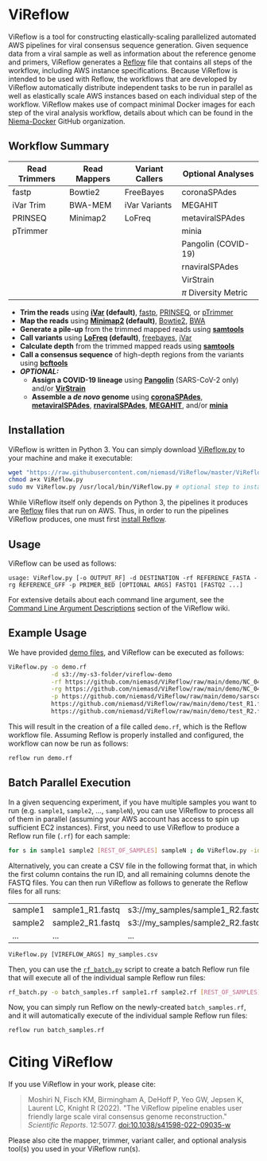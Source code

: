 # ViReflow
ViReflow is a tool for constructing elastically-scaling parallelized automated AWS pipelines for viral consensus sequence generation. Given sequence data from a viral sample as well as information about the reference genome and primers, ViReflow generates a [Reflow](https://github.com/grailbio/reflow) file that contains all steps of the workflow, including AWS instance specifications. Because ViReflow is intended to be used with Reflow, the workflows that are developed by ViReflow automatically distribute independent tasks to be run in parallel as well as elastically scale AWS instances based on each individual step of the workflow. ViReflow makes use of compact minimal Docker images for each step of the viral analysis workflow, details about which can be found in the [Niema-Docker](https://github.com/Niema-Docker) GitHub organization.

## Workflow Summary
| Read Trimmers | Read Mappers | Variant Callers | Optional Analyses    |
| ------------- | ------------ | --------------- | -----------------    |
| fastp         | Bowtie2      | FreeBayes       | coronaSPAdes         |
| iVar Trim     | BWA-MEM      | iVar Variants   | MEGAHIT              |
| PRINSEQ       | Minimap2     | LoFreq          | metaviralSPAdes      |
| pTrimmer      |              |                 | minia                |
|               |              |                 | Pangolin (COVID-19)  |
|               |              |                 | rnaviralSPAdes       |
|               |              |                 | VirStrain            |
|               |              |                 | *π* Diversity Metric |

* **Trim the reads** using **[iVar](https://github.com/andersen-lab/ivar) (default)**, [fastp](https://github.com/OpenGene/fastp), [PRINSEQ](http://prinseq.sourceforge.net/), or [pTrimmer](https://github.com/DMU-lilab/pTrimmer)
* **Map the reads** using **[Minimap2](https://github.com/lh3/minimap2) (default)**, [Bowtie2](http://bowtie-bio.sourceforge.net/bowtie2/index.shtml), [BWA](http://bio-bwa.sourceforge.net/)
* **Generate a pile-up** from the trimmed mapped reads using **[samtools](http://www.htslib.org/)**
* **Call variants** using **[LoFreq](https://csb5.github.io/lofreq/) (default)**, [freebayes](https://github.com/freebayes/freebayes), [iVar](https://github.com/andersen-lab/ivar)
* **Calculate depth** from the trimmed mapped reads using **[samtools](http://www.htslib.org/)**
* **Call a consensus sequence** of high-depth regions from the variants using **[bcftools](http://samtools.github.io/bcftools/bcftools.html)**
* ***OPTIONAL:***
  * **Assign a COVID-19 lineage** using **[Pangolin](https://pangolin.cog-uk.io/)** (SARS-CoV-2 only) and/or **[VirStrain](https://github.com/liaoherui/VirStrain)**
  * **Assemble a *de novo* genome** using **[coronaSPAdes](https://cab.spbu.ru/software/coronaspades)**, **[metaviralSPAdes](https://doi.org/10.1093/bioinformatics/btaa490)**, **[rnaviralSPAdes](https://github.com/ablab/spades#supported-data-types)**, **[MEGAHIT](https://github.com/voutcn/megahit)**, and/or **[minia](https://github.com/GATB/minia)**

## Installation
ViReflow is written in Python 3. You can simply download [ViReflow.py](ViReflow.py) to your machine and make it executable:

```bash
wget "https://raw.githubusercontent.com/niemasd/ViReflow/master/ViReflow.py"
chmod a+x ViReflow.py
sudo mv ViReflow.py /usr/local/bin/ViReflow.py # optional step to install globally
```

While ViReflow itself only depends on Python 3, the pipelines it produces are [Reflow](https://github.com/grailbio/reflow) files that run on AWS. Thus, in order to run the pipelines ViReflow produces, one must first [install Reflow](../../wiki/Installing-Reflow).

## Usage
ViReflow can be used as follows:

```
usage: ViReflow.py [-o OUTPUT_RF] -d DESTINATION -rf REFERENCE_FASTA -rg REFERENCE_GFF -p PRIMER_BED [OPTIONAL ARGS] FASTQ1 [FASTQ2 ...]
```

For extensive details about each command line argument, see the [Command Line Argument Descriptions](../../wiki/Command-Line-Argument-Descriptions) section of the ViReflow wiki.

## Example Usage
We have provided [demo files](demo), and ViReflow can be executed as follows:

```bash
ViReflow.py -o demo.rf                                                                          `# output Reflow run file` \
            -d s3://my-s3-folder/vireflow-demo                                                  `# output S3 folder` \
            -rf https://github.com/niemasd/ViReflow/raw/main/demo/NC_045512.2.fas               `# reference genome (FASTA)` \
            -rg https://github.com/niemasd/ViReflow/raw/main/demo/NC_045512.2.gff3              `# reference genome annotation (GFF3)` \
            -p https://github.com/niemasd/ViReflow/raw/main/demo/sarscov2_v2_primers_swift.bed  `# primer coordinates file (BED)` \
            https://github.com/niemasd/ViReflow/raw/main/demo/test_R1.fastq                     `# FASTQ 1` \
            https://github.com/niemasd/ViReflow/raw/main/demo/test_R2.fastq                     `# FASTQ 2`
```

This will result in the creation of a file called `demo.rf`, which is the Reflow workflow file. Assuming Reflow is properly installed and configured, the workflow can now be run as follows:

```bash
reflow run demo.rf
```

## Batch Parallel Execution
In a given sequencing experiment, if you have multiple samples you want to run (e.g. `sample1`, `sample2`, ..., `sampleN`), you can use ViReflow to process all of them in parallel (assuming your AWS account has access to spin up sufficient EC2 instances). First, you need to use ViReflow to produce a Reflow run file (`.rf`) for each sample:

```bash
for s in sample1 sample2 [REST_OF_SAMPLES] sampleN ; do ViReflow.py -id $s -o $s.rf [REST_OF_VIREFLOW_ARGS] ; done
```

Alternatively, you can create a CSV file in the following format that, in which the first column contains the run ID, and all remaining columns denote the FASTQ files. You can then run ViReflow as follows to generate the Reflow files for all runs:

|         |                  |                                  |
| ------- | ---------------- | -------------------------------- |
| sample1 | sample1_R1.fastq | s3://my_samples/sample1_R2.fastq |
| sample2 | sample2_R1.fastq | s3://my_samples/sample2_R2.fastq |
| ...     | ...              | ...                              |

```
ViReflow.py [VIREFLOW_ARGS] my_samples.csv
```

Then, you can use the [`rf_batch.py`](rf_batch.py) script to create a batch Reflow run file that will execute all of the individual sample Reflow run files:

```bash
rf_batch.py -o batch_samples.rf sample1.rf sample2.rf [REST_OF_SAMPLES].rf sampleN.rf
```

Now, you can simply run Reflow on the newly-created `batch_samples.rf`, and it will automatically execute of the individual sample Reflow run files:

```bash
reflow run batch_samples.rf
```

# Citing ViReflow
If you use ViReflow in your work, please cite:

> Moshiri N, Fisch KM, Birmingham A, DeHoff P, Yeo GW, Jepsen K, Laurent LC, Knight R (2022). "The ViReflow pipeline enables user friendly large scale viral consensus genome reconstruction." *Scientific Reports*. 12:5077. [doi:10.1038/s41598-022-09035-w](https://doi.org/10.1038/s41598-022-09035-w)

Please also cite the mapper, trimmer, variant caller, and optional analysis tool(s) you used in your ViReflow run(s).
